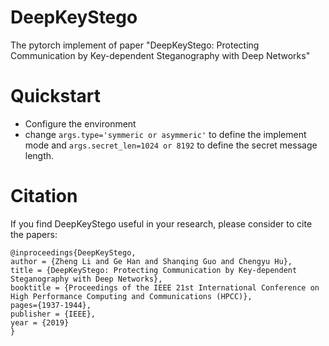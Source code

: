 # DeepKeyStego
The pytorch implement of paper "DeepKeyStego: Protecting Communication by Key-dependent Steganography with Deep Networks"

# Quickstart
* Configure the environment
* change `args.type='symmeric or asymmeric'` to define the implement mode and `args.secret_len=1024 or 8192` to define the secret message length.

# Citation
If you find DeepKeyStego useful in your research, please consider to cite the papers:
```
@inproceedings{DeepKeyStego,
author = {Zheng Li and Ge Han and Shanqing Guo and Chengyu Hu},
title = {DeepKeyStego: Protecting Communication by Key-dependent Steganography with Deep Networks},
booktitle = {Proceedings of the IEEE 21st International Conference on High Performance Computing and Communications (HPCC)},
pages={1937-1944},
publisher = {IEEE},
year = {2019}
}
```

